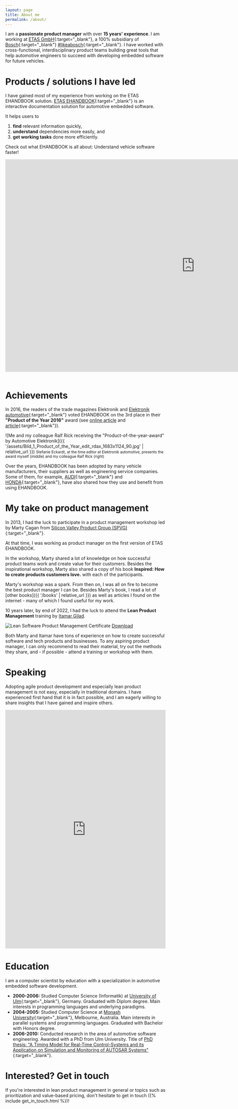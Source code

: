 ```yaml
---
layout: page
title: About me
permalink: /about/
---
```


I am a **passionate product manager** with over **15 years' experience**. I am working at [ETAS GmbH](http://www.etas.com){:target="_blank"}, a 100% subsidiary of [Bosch](http://www.bosch.com){:target="_blank"} [#likeabosch](https://www.youtube.com/results?search_query=likeabosch){:target="_blank"}. I have worked with cross-functional, interdisciplinary product teams building great tools that help automotive engineers to succeed with developing embedded software for future vehicles.

# Products / solutions I have led

I have gained most of my experience from working on the ETAS EHANDBOOK solution. [ETAS EHANDBOOK](http://www.etas.com/ehandbook){:target="_blank"} is an interactive documentation solution for automotive embedded software. 

It helps users to 
1. **find** relevant information quickly, 
2. **understand** dependencies more easily, and 
3. **get working tasks** done more efficiently. 

Check out what EHANDBOOK is all about: Understand vehicle software faster!

<div class="iframe-wrapper">
<iframe width="1190" height="668" src="https://www.youtube.com/embed/XFDOwmg1ijM" title="EHANDBOOK – Understand vehicle software faster" frameborder="0" allow="accelerometer; autoplay; clipboard-write; encrypted-media; gyroscope; picture-in-picture" allowfullscreen></iframe>
</div>
<br/>

# Achievements

In 2016, the readers of the trade magazines Elektronik and [Elektronik automotive](https://www.elektroniknet.de/elektronik-automotive/){:target="_blank"} voted EHANDBOOK on the 3rd place in their **"Product of the Year 2016"** award (see [online article](https://www.etas.com/en/company/news_archive_2016-22885.php) and [article](https://www.etas.com/data/RealTimes_2016/rt_2016_1_30_en.pdf){:target="_blank"}). 

![Me and my colleague Ralf Rick receiving the "Product-of-the-year-award" by Automotive Elektronik]({{ '/assets/Bild_1_Product_of_the_Year_edit_rdax_1683x1124_90.jpg' | relative_url }})
<small>Stefanie Eckardt, at the time editor at Elektronik automotive, presents the award myself (middle) and my colleague Ralf Rick (right)</small>

Over the years, EHANDBOOK has been adopted by many vehicle manufacturers, their suppliers as well as engineering service companies. Some of them, for example, [AUDI](https://www.etas.com/download-center-files/DLC_realtimes/RT_2021_EN_46.pdf){:target="_blank"} and [HONDA](https://www.etas.com/download-center-files/products_EHANDBOOK/etas-honda-ehandbook-hanser-automotive-4-2022-en-20221020.pdf){:target="_blank"}, have also shared how they use and benefit from using EHANDBOOK. 

<!--
<div class="cards">
    <div class="card">
        <img src="{{ '/assets/Bild_1_Product_of_the_Year_edit_rdax_1683x1124_90.jpg' | relative_url }}" alt="Me and my colleague Ralf Rick receiving the 'Product-of-the-year-award' by Automotive Elektronik">
        <small>Stefanie Eckardt, at the time editor at Elektronik automotive, presents the award myself (middle) and my colleague Ralf Rick (right)</small>
    </div>
    <div class="card">
        <p>
            In 2016, the readers of the trade magazines Elektronik and <a href="https://www.elektroniknet.de/elektronik-automotive/" alt="Elektronik automotive" target="_blank">Elektronik automotive</a> voted EHANDBOOK on the 3rd place in their <b>"Product of the Year 2016"</b> award (see <a href="https://www.etas.com/en/company/news_archive_2016-22885.php" alt="online article" target="_blank">online article</a> and <a href="https://www.etas.com/data/RealTimes_2016/rt_2016_1_30_en.pdf" alt="article" target="_blank">article</a>). 
        </p>
        <p>
            Over the years, EHANDBOOK has been adopted by many vehicle manufacturers, their suppliers as well as engineering service companies. Some of them, for example, <a href="https://www.etas.com/download-center-files/DLC_realtimes/RT_2021_EN_46.pdf" target="_blank">AUDI</a> and <a href="https://www.etas.com/download-center-files/products_EHANDBOOK/etas-honda-ehandbook-hanser-automotive-4-2022-en-20221020.pdf" target="_blank">HONDA</a>, have also shared how they use and benefit from using EHANDBOOK. 
        </p>
    </div>
</div>
-->

# My take on product management

In 2013, I had the luck to participate in a product management workshop led by Marty Cagan from [Silicon Valley Product Group (SPVG)](https://www.svpg.com/){:target="_blank"}. 

At that time, I was working as product manager on the first version of ETAS EHANDBOOK. 

In the workshop, Marty shared a lot of knowledge on how successful product teams work and create value for their customers. Besides the inspirational workshop, Marty also shared a copy of his book **Inspired: How to create products customers love.** with each of the participants. 

Marty's workshop was a spark. From then on, I was all on fire to become the best product manager  I can be. 
Besides Marty's book, I read a lot of [other books]({{ '/books' | relative_url }}) as well as articles I found on the internet - many of which I found useful for my work. 

<div class="cards">
    <div class="card">
        <p>
            10 years later, by end of 2022, I had the luck to attend the <b>Lean Product Management</b> training by <a href="https://itamargilad.com/" target="_blank">Itamar Gilad</a>.
        </p>
    </div>
    <div class="card">
        <img src="{{ '/assets/Lean_Software_Product_Management_Certificate.jpg' | relative_url }}" alt="Lean Software Product Management Certificate">
        <a href="{{ '/assets/Lean_Software_Product_Management_Certificate.pdf' | relative_url }}">Download</a>
    </div>
</div>

Both Marty and Itamar have tons of experience on how to create successful software and tech products and businesses. To any aspiring product manager, I can only recommend to read their material, try out the methods they share, and - if possible - attend a training or workshop with them. 

# Speaking

Adopting agile product development and especially lean product management is not easy, especially in traditional domains. 
I have experienced first hand that it is in fact possible, and I am eagerly willing to share insights that I have gained and inspire others. 

<div class="embedded-linkedin-post">
    <iframe src="https://www.linkedin.com/embed/feed/update/urn:li:share:7027977028775632896" height="750" width="504" frameborder="0" allowfullscreen="" title="Embedded post"></iframe>
</div>

# Education

I am a computer scientist by education with a specialization in automotive embedded software development. 

* **2000-2006:** Studied Computer Science (Informatik) at [University of Ulm](https://www.uni-ulm.de/){:target="_blank"}, Germany. Graduated with Diplom degree. Main interests in programming languages and underlying paradigms. 
* **2004-2005:** Studied Computer Science at [Monash University](https://www.monash.edu/){:target="_blank"}, Melbourne, Australia. Main interests in parallel systems and programming languages. Graduated with Bachelor with Honors degree. 
* **2006-2010:** Conducted research in the area of automotive software engineering. Awarded with a PhD from Ulm University. Title of [PhD thesis: "A Timing Model for Real-Time Control-Systems and its Application on Simulation and Monitoring of AUTOSAR Systems"](https://www.linkedin.com/in/freypatrick/overlay/50016542/single-media-viewer?type=DOCUMENT&profileId=ACoAAAy3fMABdRHS-IHJ4YuMaaVL7OFYF5j2mx4&lipi=urn%3Ali%3Apage%3Ad_flagship3_profile_view_base%3BkqX4E8x8RlWBewbqax6LsQ%3D%3D){:target="_blank"}. 


# Interested? Get in touch

If you're interested in lean product management in general or topics such as prioritization and value-based pricing, don't hesitate to get in touch ({% include get_in_touch.html %})!